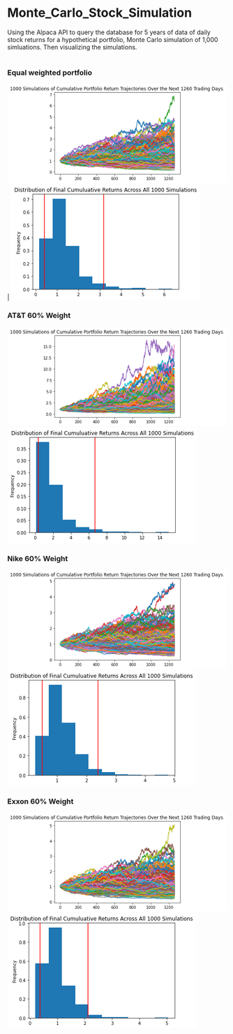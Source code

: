 # Monte_Carlo_Stock_Simulation
Using the Alpaca API  to query the database for 5 years of data of daily stock returns for a hypothetical portfolio, Monte Carlo simulation of 1,000 simluations. Then visualizing the simulations.
<br>
<br>

### Equal weighted portfolio
<!-- <div class="row">
  <div class="column">
    <img src="Images/MC_fiveyear_sim_plot.png" alt="Snow" style="width:100%">
  </div>
  <div class="column">
    <img src="Images/MC_fiveyear_dist_plot.png" alt="Forest" style="width:100%">
  </div>
</div> -->
![](Images/MC_fiveyear_sim_plot.png) | ![](Images/MC_fiveyear_dist_plot.png)

### AT&T 60% Weight

![](Images/MC_att_fiveyear_sim_plot.png)
![](Images/MC_att_fiveyear_dist_plot.png)

### Nike 60% Weight

![](Images/MC_nike_fiveyear_sim_plot.png)
![](Images/MC_nike_fiveyear_dist_plot.png)

### Exxon 60% Weight
![](Images/MC_exxon_fiveyear_sim_plot.png)
![](Images/MC_exxon_fiveyear_dist_plot.png)

